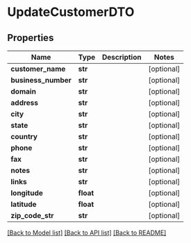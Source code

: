 # UpdateCustomerDTO

## Properties
Name | Type | Description | Notes
------------ | ------------- | ------------- | -------------
**customer_name** | **str** |  | [optional] 
**business_number** | **str** |  | [optional] 
**domain** | **str** |  | [optional] 
**address** | **str** |  | [optional] 
**city** | **str** |  | [optional] 
**state** | **str** |  | [optional] 
**country** | **str** |  | [optional] 
**phone** | **str** |  | [optional] 
**fax** | **str** |  | [optional] 
**notes** | **str** |  | [optional] 
**links** | **str** |  | [optional] 
**longitude** | **float** |  | [optional] 
**latitude** | **float** |  | [optional] 
**zip_code_str** | **str** |  | [optional] 

[[Back to Model list]](../README.md#documentation-for-models) [[Back to API list]](../README.md#documentation-for-api-endpoints) [[Back to README]](../README.md)


